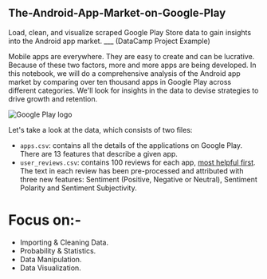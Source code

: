 ## The-Android-App-Market-on-Google-Play
Load, clean, and visualize scraped Google Play Store data to gain insights into the Android app market. ___ (DataCamp Project Example)

Mobile apps are everywhere. They are easy to create and can be lucrative. Because of these two factors, more and more apps are being developed. In this notebook, we will do a comprehensive analysis of the Android app market by comparing over ten thousand apps in Google Play across different categories. We'll look for insights in the data to devise strategies to drive growth and retention.

<p><img src="https://assets.datacamp.com/production/project_619/img/google_play_store.png" alt="Google Play logo"></p>

<p>Let's take a look at the data, which consists of two files:</p>
<ul>
<li><code>apps.csv</code>: contains all the details of the applications on Google Play. There are 13 features that describe a given app.</li>
<li><code>user_reviews.csv</code>: contains 100 reviews for each app, <a href="https://www.androidpolice.com/2019/01/21/google-play-stores-redesigned-ratings-and-reviews-section-lets-you-easily-filter-by-star-rating/">most helpful first</a>. The text in each review has been pre-processed and attributed with three new features: Sentiment (Positive, Negative or Neutral), Sentiment Polarity and Sentiment Subjectivity.</li>
</ul>

# Focus on:-

- Importing & Cleaning Data.
- Probability & Statistics.
- Data Manipulation.
- Data Visualization.
